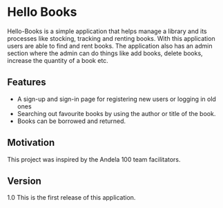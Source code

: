 # Hello Books
Hello-Books is a simple application that helps manage a library and its processes like stocking, tracking and renting books. With this application users are able to find and rent books. The application also has an admin section where the admin can do things like add books, delete books, increase the quantity of a book etc.
## Features
* A sign-up and sign-in page for registering new users or logging in old ones
* Searching out favourite books by using the author or title of the book.
* Books can be borrowed and returned.
## Motivation
This project was inspired by the Andela 100 team facilitators.
## Version
1.0
This is the first release of this application.
